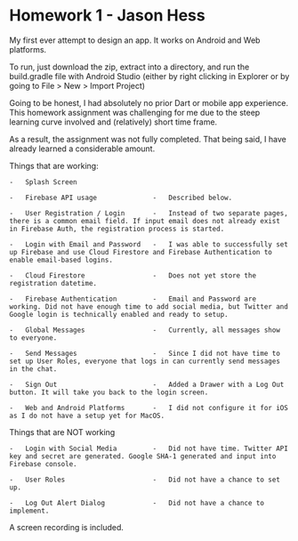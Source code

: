 # Homework 1    -    Jason Hess

My first ever attempt to design an app. It works on Android and Web platforms.

To run, just download the zip, extract into a directory, and run the build.gradle file with Android Studio (either by right clicking in Explorer or by going to File > New > Import Project)

Going to be honest, I had absolutely no prior Dart or mobile app experience. This homework assignment was challenging for me due to the steep learning curve involved and (relatively) short time frame.

As a result, the assignment was not fully completed. That being said, I have already learned a considerable amount.

Things that are working: 

    -   Splash Screen
    
    -   Firebase API usage              -   Described below.
    
    -   User Registration / Login       -   Instead of two separate pages, there is a common email field. If input email does not already exist in Firebase Auth, the registration process is started.
    
    -   Login with Email and Password   -   I was able to successfully set up Firebase and use Cloud Firestore and Firebase Authentication to enable email-based logins.
    
    -   Cloud Firestore                 -   Does not yet store the registration datetime.
    
    -   Firebase Authentication         -   Email and Password are working. Did not have enough time to add social media, but Twitter and Google login is technically enabled and ready to setup.
    
    -   Global Messages                 -   Currently, all messages show to everyone.
    
    -   Send Messages                   -   Since I did not have time to set up User Roles, everyone that logs in can currently send messages in the chat.
    
    -   Sign Out                        -   Added a Drawer with a Log Out button. It will take you back to the login screen.
    
    -   Web and Android Platforms       -   I did not configure it for iOS as I do not have a setup yet for MacOS.
   
    
    
Things that are NOT working

    -   Login with Social Media         -   Did not have time. Twitter API key and secret are generated. Google SHA-1 generated and input into Firebase console.
    
    -   User Roles                      -   Did not have a chance to set up.
    
    -   Log Out Alert Dialog            -   Did not have a chance to implement. 
    
    
A screen recording is included.